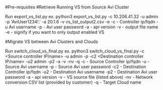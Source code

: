 #Pre-requsites
#Retrieve Running VS from Source Avi Cluster


Run export_vs_list.py
ex. python3 export_vs_list.py -c 10.206.41.32 -u admin -p 'AviUser1234!.' -a 20.1.6 -v vs_list_output2.csv -e
-c - Controller ip/fqdn
-u Avi username
-p - Avi user password
-a - api version
-v - output file name
-e - signify if you want to only output enabled VS


#Migrate VS between Avi Clusters and Clouds


Run switch_cloud_vs_final.py
ex. python3 switch_cloud_vs_final.py -c <Source controller IP/name> -u admin -p  -c2 <Destination controller IP/name> -u2 admin -p2  -a  -v  -nv  -q 
-c - Source Controller ip/fqdn
-u - Source Avi username
-p - Source Avi user password
-c2 - Destination Controller ip/fqdn
-u2 - Destination Avi username
-p2 - Destination Avi user password
-a - api version
-v - VS source file (listed above)
-nv - Network conversion CSV list (provided by customer)
-q - Target Cloud name